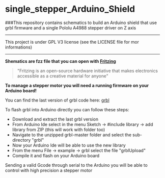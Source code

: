 # single_stepper_Arduino_Shield
###This repository contains schematics to build an Arduino shield that use grbl firmware and a single Pololu A4988 stepper driver on Z axis

***

This project is under GPL V3 license (see the LICENSE file for mor informations)

***

**Shematics are fzz file that you can open with [Fritzing](http://fritzing.org/home/)** 

>"Fritzing is an open-source hardware initiative that makes electronics accessible as a creative material for anyone" 

**To manage a stepper motor you will need a running firmware on your Arduino board!**

You can find the last version of grbl code here: [grbl](https://github.com/grbl/grbl)

To flash grbl into Arduino directly you can follow these steps:

+ Download and extract the last grbl version 
+ From Arduino Ide select in the menu Sketch -> #include library -> add library from ZIP (this will work with folder too) 
+ Navigate to the unzipped grbl-master folder and select the sub-directory "grbl"
+ Now your Arduino Ide will be able to use the new library 
+ From the menu File -> example -> grbl select the file "grblUpload" 
+ Compile it and flash on your Arduino board

Sending a valid Gcode through serial to the Arduino you will be able to control with high precision a stepper motor

